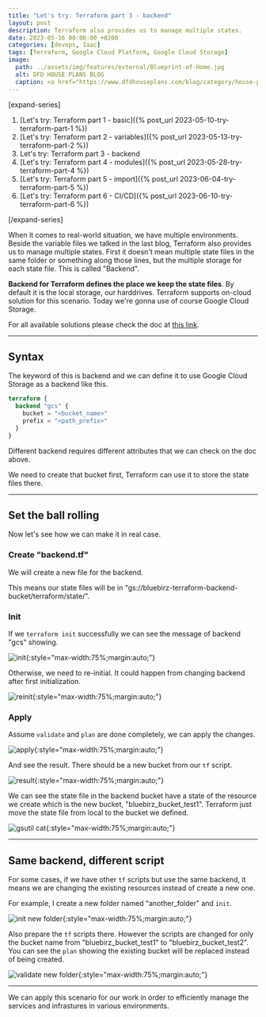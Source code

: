 ```yaml
---
title: "Let's try: Terraform part 3 - backend"
layout: post
description: Terraform also provides us to manage multiple states.
date: 2023-05-16 00:00:00 +0200
categories: [devops, Iaac]
tags: [Terraform, Google Cloud Platform, Google Cloud Storage]
image:
  path: ../assets/img/features/external/Blueprint-of-Home.jpg
  alt: DFD HOUSE PLANS BLOG
  caption: <a href="https://www.dfdhouseplans.com/blog/category/house-plans/">DFD HOUSE PLANS BLOG</a>
---
```


[expand-series]

  1. [Let's try: Terraform part 1 - basic]({% post_url 2023-05-10-try-terraform-part-1 %})
  1. [Let's try: Terraform part 2 - variables]({% post_url 2023-05-13-try-terraform-part-2 %})
  1. Let's try: Terraform part 3 - backend
  1. [Let's try: Terraform part 4 - modules]({% post_url 2023-05-28-try-terraform-part-4 %})
  1. [Let's try: Terraform part 5 - import]({% post_url 2023-06-04-try-terraform-part-5 %})
  1. [Let's try: Terraform part 6 - CI/CD]({% post_url 2023-06-10-try-terraform-part-6 %})

[/expand-series]

When it comes to real-world situation, we have multiple environments. Beside the variable files we talked in the last blog, Terraform also provides us to manage multiple states. First it doesn't mean multiple state files in the same folder or something along those lines, but the multiple storage for each state file. This is called "Backend".

**Backend for Terraform defines the place we keep the state files**. By default it is the local storage, our harddrives. Terraform supports on-cloud solution for this scenario. Today we're gonna use of course Google Cloud Storage.

For all available solutions please check the doc at [this link](https://developer.hashicorp.com/terraform/language/settings/backends/gcs).

---

## Syntax

The keyword of this is backend and we can define it to use Google Cloud Storage as a backend like this.

```terraform
terraform {
  backend "gcs" {
    bucket = "<bucket_name>"
    prefix = "<path_prefix>"
  }
}
```

Different backend requires different attributes that we can check on the doc above.

We need to create that bucket first, Terraform can use it to store the state files there.

---

## Set the ball rolling

Now let's see how we can make it in real case.

### Create "backend.tf"

We will create a new file for the backend.

<script src="https://gist.github.com/bluebirz/18d2776ce67e82a9462eb6e2cf5ed6d6.js"></script>

This means our state files will be in "gs://bluebirz-terraform-backend-bucket/terraform/state/".

### Init

If we `terraform init` successfully we can see the message of backend "gcs" showing.

![init](https://bluebirzdotnet.s3.ap-southeast-1.amazonaws.com/terraform/p3/01-init.png){:style="max-width:75%;margin:auto;"}

Otherwise, we need to re-initial. It could happen from changing backend after first initialization.

![reinit](https://bluebirzdotnet.s3.ap-southeast-1.amazonaws.com/terraform/p3/02-init-fail.png){:style="max-width:75%;margin:auto;"}

### Apply

Assume `validate` and `plan` are done completely, we can apply the changes.

![apply](https://bluebirzdotnet.s3.ap-southeast-1.amazonaws.com/terraform/p3/03-apply.png){:style="max-width:75%;margin:auto;"}

And see the result. There should be a new bucket from our `tf` script.

![result](https://bluebirzdotnet.s3.ap-southeast-1.amazonaws.com/terraform/p3/04-buckets.png){:style="max-width:75%;margin:auto;"}

We can see the state file in the backend bucket have a state of the resource we create which is the new bucket, "bluebirz_bucket_test1". Terraform just move the state file from local to the bucket we defined.

![gsutil cat](https://bluebirzdotnet.s3.ap-southeast-1.amazonaws.com/terraform/p3/05-cat-state.png){:style="max-width:75%;margin:auto;"}

---

## Same backend, different script

For some cases, if we have other `tf` scripts but use the same backend, it means we are changing the existing resources instead of create a new one.

For example, I create a new folder named "another_folder" and `init`.

![init new folder](https://bluebirzdotnet.s3.ap-southeast-1.amazonaws.com/terraform/p3/06-same-backend-new-tf.png){:style="max-width:75%;margin:auto;"}

Also prepare the `tf` scripts there. However the scripts are changed for only the bucket name from "bluebirz_bucket_test1" to "bluebirz_bucket_test2". You can see the `plan` showing the existing bucket will be replaced instead of being created.

![validate new folder](https://bluebirzdotnet.s3.ap-southeast-1.amazonaws.com/terraform/p3/07-same-backend-plan.png){:style="max-width:75%;margin:auto;"}

---

We can apply this scenario for our work in order to efficiently manage the services and infrastures in various environments.
